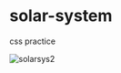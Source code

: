 # solar-system
css practice

![solarsys2](https://user-images.githubusercontent.com/121529529/230250040-5d9665f4-3056-4b96-a645-10f732a071cc.gif)
